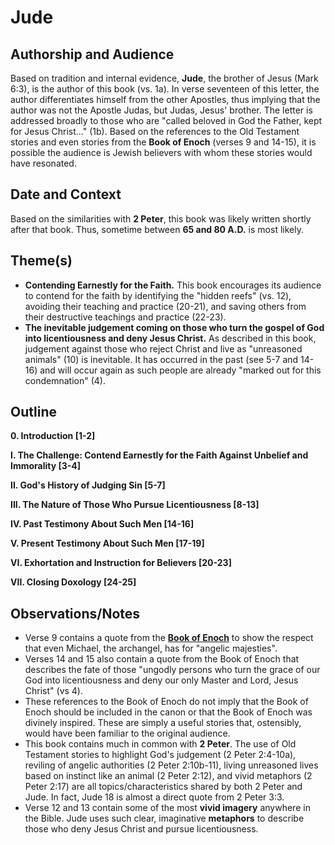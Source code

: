 # Jude

## Authorship and Audience
Based on tradition and internal evidence, **Jude**, the brother of Jesus (Mark 6:3), is the author of this book (vs. 1a). In verse seventeen of this letter, the author differentiates himself from the other Apostles, thus implying that the author was not the Apostle Judas, but Judas, Jesus' brother. The letter is addressed broadly to those who are "called beloved in God the Father, kept for Jesus Christ..." (1b). Based on the references to the Old Testament stories and even stories from the **Book of Enoch** (verses 9 and 14-15), it is possible the audience is Jewish believers with whom these stories would have resonated.

## Date and Context
Based on the similarities with **2 Peter**, this book was likely written shortly after that book. Thus, sometime between **65 and 80 A.D.** is most likely.

## Theme(s)
- **Contending Earnestly for the Faith.**  This book encourages its audience to contend for the faith by identifying the "hidden reefs" (vs. 12), avoiding their teaching and practice (20-21), and saving others from their destructive teachings and practice (22-23).
- **The inevitable judgement coming on those who turn the gospel of God into licentiousness and deny Jesus Christ.**  As described in this book, judgement against those who reject Christ and live as "unreasoned animals" (10) is inevitable. It has occurred in the past (see 5-7 and 14-16) and will occur again as such people are already "marked out for this condemnation" (4).

## Outline
**0. Introduction  [1-2]**

**I. The Challenge: Contend Earnestly for the Faith Against Unbelief and Immorality  [3-4]**

**II. God's History of Judging Sin  [5-7]**

**III. The Nature of Those Who Pursue Licentiousness  [8-13]**

**IV. Past Testimony About Such Men  [14-16]**

**V. Present Testimony About Such Men  [17-19]**

**VI. Exhortation and Instruction for Believers  [20-23]**

**VII. Closing Doxology  [24-25]**

## Observations/Notes
  - Verse 9 contains a quote from the [**Book of Enoch**](https://en.wikipedia.org/wiki/Book_of_Enoch) to show the respect that even Michael, the archangel, has for "angelic majesties".
  - Verses 14 and 15 also contain a quote from the Book of Enoch that describes the fate of those "ungodly persons who turn the grace of our God into licentiousness and deny our only Master and Lord, Jesus Christ" (vs 4).
  - These references to the Book of Enoch do not imply that the Book of Enoch should be included in the canon or that the Book of Enoch was divinely inspired. These are simply a useful stories that, ostensibly, would have been familiar to the original audience.
  - This book contains much in common with **2 Peter**. The use of Old Testament stories to highlight God's judgement (2 Peter 2:4-10a), reviling of angelic authorities (2 Peter 2:10b-11), living unreasoned lives based on instinct like an animal (2 Peter 2:12), and vivid metaphors (2 Peter 2:17) are all topics/characteristics shared by both 2 Peter and Jude. In fact, Jude 18 is almost a direct quote from 2 Peter 3:3.
  - Verse 12 and 13 contain some of the most **vivid imagery** anywhere in the Bible. Jude uses such clear, imaginative **metaphors** to describe those who deny Jesus Christ and pursue licentiousness.
